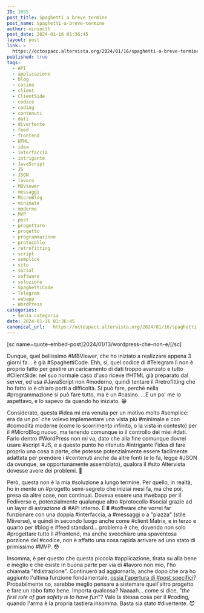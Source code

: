 ```yaml
---
ID: 1055
post_title: Spaghetti a breve termine
post_name: spaghetti-a-breve-termine
author: minioctt
post_date: 2024-01-16 01:36:45
layout: post
link: >
  https://octospacc.altervista.org/2024/01/16/spaghetti-a-breve-termine/
published: true
tags:
  - API
  - applicazione
  - blog
  - casino
  - client
  - ClientSide
  - codice
  - coding
  - contenuti
  - dati
  - divertente
  - feed
  - frontend
  - HTML
  - idea
  - interfaccia
  - intrigante
  - JavaScript
  - JS
  - JSON
  - lavoro
  - MBViewer
  - messaggi
  - MicroBlog
  - minimale
  - moderno
  - MVP
  - post
  - progettare
  - progetto
  - programmazione
  - protocollo
  - retrofitting
  - script
  - semplice
  - sito
  - social
  - software
  - soluzione
  - SpaghettiCode
  - Telegram
  - webapp
  - WordPress
categories:
  - Senza categoria
date: 2024-01-16 01:36:45
canonical_url:   https://octospacc.altervista.org/2024/01/16/spaghetti-a-breve-termine/
---
```

<!-- wp:paragraph -->
<p>[sc name=quote-embed-post]2024/01/13/wordpress-che-non-e/[/sc]</p>
<!-- /wp:paragraph -->

<!-- wp:paragraph -->
<p>Dunque, quel bellissimo #MBViewer, che ho iniziato a realizzare appena 3 giorni fa... è già #SpaghettiCode. Ehh, si, quel codice di #Telegram lì non è proprio fatto per gestire un caricamento di dati troppo avanzato e tutto #ClientSide: nel suo normale caso d'uso riceve #HTML già preparato dal server, ed usa #JavaScript non #moderno, quindi tentare il #retrofitting che ho fatto io è chiaro porti a difficoltà. Si può fare, perché nella #programmazione si può fare tutto, ma è un #casino. ...E un po' me lo aspettavo, e lo sapevo da quando ho iniziato. 😁️</p>
<!-- /wp:paragraph -->

<!-- wp:paragraph -->
<p>Considerate, questa #idea mi era venuta per un motivo molto #semplice: era da un po' che volevo implementare una vista più #minimale e con #comodità moderne (come lo scorrimento infinito, o la vista in contesto) per il #MicroBlog nuovo, ma tenendo comunque io il controllo dei miei #dati. Farlo dentro #WordPress non mi va, dato che alla fine comunque dovrei usare #script #JS, e a questo punto ho ritenuto #intrigante l'idea di fare proprio una cosa a parte, che potesse potenzialmente essere facilmente adattata per prendere i #contenuti anche da altre fonti (e lo fa, legge #JSON da ovunque, se opportunamente assemblato), qualora il #sito Altervista dovesse avere dei problemi. 🧭️</p>
<!-- /wp:paragraph -->

<!-- wp:paragraph -->
<p>Però, questa non è la mia #soluzione a lungo termine. Per quello, in realtà, ho in mente un #progetto semi-segreto che iniziai mesi fa, ma che poi, presa da altre cose, non continuai. Doveva essere una #webapp per il Fediverso e, potenzialmente qualunque altro #protocollo #social grazie ad un layer di astrazione di #API interno. È <strong>Il</strong> #software che vorrei far funzionare con una doppia #interfaccia, a #messaggi o a "piazza" (stile Miiverse), e quindi in secondo luogo anche come #client Matrix, e in terzo e quarto per #blog e #feed standard... problema è che, dovendo non solo #progettare tutto il #frontend, ma anche svecchiare una spaventosa porzione del #codice, non è affatto una cosa rapida arrivare ad uno stato di primissimo #MVP. 😳️</p>
<!-- /wp:paragraph -->

<!-- wp:paragraph -->
<p>Insomma, è per questo che questa piccola #applicazione, tirata su alla bene e meglio e che esiste in buona parte per via di #lavoro non mio, l'ho chiamata "#distrazione". Continuerò ad aggiornarla, anche dopo che ora ho aggiunto l'ultima funzione fondamentale, <a href="https://hub.octt.eu.org/MBViewer/#/SiteUrl=https://octospacc.altervista.org|PostId=1055">ossia l'apertura di #post specifici</a>? Probabilmente no, sarebbe meglio pensare a sistemare quell'altro progetto e fare un robo fatto bene. Importa qualcosa? Naaaah... come si dice, "<em>the first rule of gun safety is to have fun</em>"? Vale la stessa cosa per il #coding, quando l'arma è la propria tastiera insomma. Basta sia stato #divertente. 😈️</p>
<!-- /wp:paragraph -->